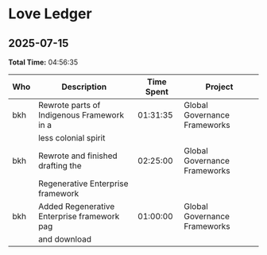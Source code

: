 # Love Ledger

## 2025-07-15

**Total Time:** 04:56:35

| Who | Description                                 | Time Spent   | Project                      |
|-----| ------------------------------------------- | ------------ | ---------------------------- |
| bkh | Rewrote parts of Indigenous Framework in a  | 01:31:35     | Global Governance Frameworks |
|     | less colonial spirit                        |              |                              |
| bkh | Rewrote and finished drafting the           | 02:25:00     | Global Governance Frameworks |
|     | Regenerative Enterprise framework           |              |                              |
| bkh | Added Regenerative Enterprise framework pag | 01:00:00     | Global Governance Frameworks |
|     | and download                                |              |                              |

